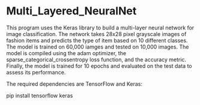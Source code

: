 # Multi_Layered_NeuralNet
This program uses the Keras library to build a multi-layer neural network for image classification. The network takes 28x28 pixel grayscale images of fashion items
and predicts the type of item based on 10 different classes. The model is trained on 60,000 iamges and tested on 10,000 images. The model is compiled using the adam 
optimizer, the sparse_categorical_crossentropy loss function, and the accuracy metric. Finally, the model is trained for 10 epochs and evaluated on the test data to assess
its performance.

The required dependencies are TensorFlow and Keras:

pip install tensorflow keras
